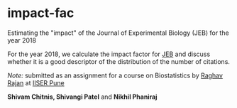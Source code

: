 # impact-fac

Estimating the "impact" of the Journal of Experimental Biology (JEB) for the year 2018

For the year 2018, we calculate the impact factor for [JEB](https://www.google.com/search?client=safari&rls=en&q=journal+of+experimental+biology&ie=UTF-8&oe=UTF-8) and discuss whether it is a good descriptor of the distribution of the number of citations.

_Note:_ submitted as an assignment for a course on Biostatistics by [Raghav Rajan](https://raghavrajan.wixsite.com/rajanlab) at [IISER Pune](http://www.iiserpune.ac.in)

__Shivam Chitnis, Shivangi Patel__ and __Nikhil Phaniraj__
